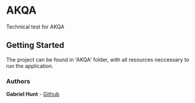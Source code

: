 # AKQA 

Technical test for AKQA

## Getting Started 

The project can be found in 'AKQA' folder, with all resources neccessary to run the application.

### Authors 

**Gabriel Hunt** - [Github](https://github.com/gabe-h91)
